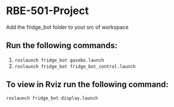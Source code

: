 # RBE-501-Project

Add the fridge_bot folder to yout src of workspace

## Run the following commands:
1. `roslaunch fridge_bot gazebo.launch`
2. `roslaunch fridge_bot fridge_bot_control.launch`

## To view in Rviz run the following command:

`roslaunch fridge_bot display.launch`
